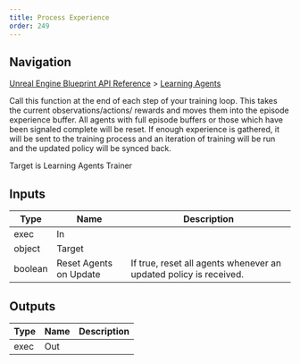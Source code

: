 ```yaml
---
title: Process Experience
order: 249
---
```

## Navigation

[Unreal Engine Blueprint API Reference](https://dev.epicgames.com/documentation/en-us/unreal-engine/BlueprintAPI) > [Learning Agents](https://dev.epicgames.com/documentation/en-us/unreal-engine/BlueprintAPI/LearningAgents)

Call this function at the end of each step of your training loop. This takes the current observations/actions/
rewards and moves them into the episode experience buffer. All agents with full episode buffers or those which
have been signaled complete will be reset. If enough experience is gathered, it will be sent to the training
process and an iteration of training will be run and the updated policy will be synced back.

Target is Learning Agents Trainer

## Inputs

| Type | Name | Description |
| --- | --- | --- |
| exec | In |  |
| object | Target |  |
| boolean | Reset Agents on Update | If true, reset all agents whenever an updated policy is received. |

## Outputs

| Type | Name | Description |
| --- | --- | --- |
| exec | Out |  |
